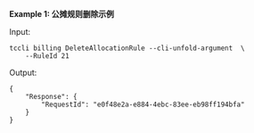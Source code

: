**Example 1: 公摊规则删除示例**



Input: 

```
tccli billing DeleteAllocationRule --cli-unfold-argument  \
    --RuleId 21
```

Output: 
```
{
    "Response": {
        "RequestId": "e0f48e2a-e884-4ebc-83ee-eb98ff194bfa"
    }
}
```

